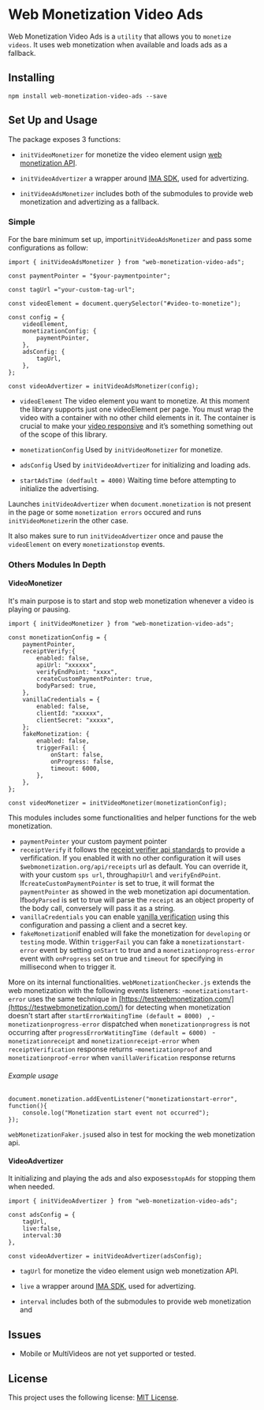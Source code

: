 # Web Monetization Video Ads

Web Monetization Video Ads is a `utility` that allows you to `monetize videos`.
It uses web monetization when available and loads ads as a fallback.

## Installing
```
npm install web-monetization-video-ads --save
```
## Set Up and Usage

The package exposes 3 functions:

-  `initVideoMonetizer` for monetize the video element usign [web monetization API](https://webmonetization.org/).

-  `initVideoAdvertizer` a wrapper around [IMA SDK](https://developers.google.com/interactive-media-ads/docs/sdks/html5/client-side), used for advertizing.

-  `initVideoAdsMonetizer` includes both of the submodules to provide web monetization and advertizing as a fallback.

### Simple

For the bare minimum set up, import`initVideoAdsMonetizer` and pass some configurations as follow:

```
import { initVideoAdsMonetizer } from "web-monetization-video-ads";

const paymentPointer = "$your-paymentpointer";

const tagUrl ="your-custom-tag-url";

const videoElement = document.querySelector("#video-to-monetize");

const config = {
	videoElement,
	monetizationConfig: {
		paymentPointer,
	},
	adsConfig: {
		tagUrl,
	},
};

const videoAdvertizer = initVideoAdsMonetizer(config);
```
-  `videoElement`  The video element you want to monetize. At this moment the library supports just one videoElement per page. You must wrap the video with a container with no other child elements in it. The container is crucial to make your [video responsive](https://css-tricks.com/fluid-width-video/)  and it’s something something out of the scope of this library. 

-  `monetizationConfig` Used by `initVideoMonetizer` for monetize.

-  `adsConfig` Used by `initVideoAdvertizer` for initializing and loading ads.
- `startAdsTime (dedfault = 4000)` Waiting time before attempting to initialize the advertising.

Launches `initVideoAdvertizer` when `document.monetization` is not present in the page or some `monetization errors` occured and runs `initVideoMonetizer`in the other case.

It also makes sure to run `initVideoAdvertizer` once and pause the `videoElement` on every `monetizationstop` events.

### Others Modules In Depth

#### VideoMonetizer

It's main purpose is to start and stop web monetization whenever a video is playing or pausing.
```
import { initVideoMonetizer } from "web-monetization-video-ads";

const monetizationConfig = {
	paymentPointer,
	receiptVerify:{
		enabled: false,
		apiUrl: "xxxxxx",
		verifyEndPoint: "xxxx",
		createCustomPaymentPointer: true,
		bodyParsed: true,
	},
	vanillaCredentials = {
		enabled: false,
		clientId: "xxxxxx",
		clientSecret: "xxxxx",
	};
	fakeMonetization: {
		enabled: false,
		triggerFail: {
			onStart: false,
			onProgress: false,
			timeout: 6000,
		},
	},
};

const videoMonetizer = initVideoMonetizer(monetizationConfig);
```
This modules includes some functionalities and helper functions for the web monetization.

-  `paymentPointer` your custom payment pointer
-  `receiptVerify` it follows the [receipt verifier api standards](https://webmonetization.org/docs/receipt-verifier) to provide a verfification. If you enabled it with no other configuration it will uses `$webmonetization.org/api/receipts` url as default. You can override it, with your custom `sps url`, through`apiUrl` and `verifyEndPoint`. If`createCustomPaymentPointer` is set to true, it will format the `paymentPointer` as showed in the web monetization api documentation.
If`bodyParsed` is set to true will parse the `receipt` as an object property of the body call, conversely will pass it as a string.
-  `vanillaCredentials` you can enable [vanilla verification](https://vanilla.so/) using this configuration and passing a client and a secret key.
-  `fakeMonetization`if enabled will fake the monetization for `developing` or `testing` mode. Within `triggerFail` you can fake a `monetizationstart-error`  event by setting `onStart` to true and a `monetizationprogress-error` event with `onProgress` set on true and  `timeout` for specifying in millisecond when to trigger it.

More on its internal functionalities.
`webMonetizationChecker.js` extends the web monetization with the following events listeners:
-`monetizationstart-error` uses the same technique in [https://testwebmonetization.com/](https://testwebmonetization.com/) for detecting when monetization doesn't start after `startErrorWaitingTime (default = 8000) ` ,
-`monetizationprogress-error`  dispatched when `monetizationprogress` is not occurring after `progressErrorWatitingTime (default = 6000) `
-`monetizationreceipt`  and `monetizationreceipt-error` when `receiptVerification` response returns 
-`monetizationproof`  and `monetizationproof-error` when `vanillaVerification` response returns  

###### Example usage 
```
document.monetization.addEventListener("monetizationstart-error", function(){
	console.log("Monetization start event not occurred");
});
```
`webMonetizationFaker.js`used also in test for mocking the web monetization api.

#### VideoAdvertizer

It  initializing and playing the ads and also exposes`stopAds` for stopping them when needed.
```
import { initVideoAdvertizer } from "web-monetization-video-ads";

const adsConfig = {
	tagUrl,
	live:false,
	interval:30
},  

const videoAdvertizer = initVideoAdvertizer(adsConfig);
```
-  `tagUrl` for monetize the video element usign web monetization API.

-  `live` a wrapper around [IMA SDK](https://developers.google.com/interactive-media-ads/docs/sdks/html5/client-side), used for advertizing.

-  `interval` includes both of the submodules to provide web monetization and

## Issues
- Mobile or MultiVideos are not yet supported or tested. 
## License

This project uses the following license: [MIT License](https://github.com/Vivid-IOV-Labs/web-monetisation-video-ads/blob/main/LICENSE.md).